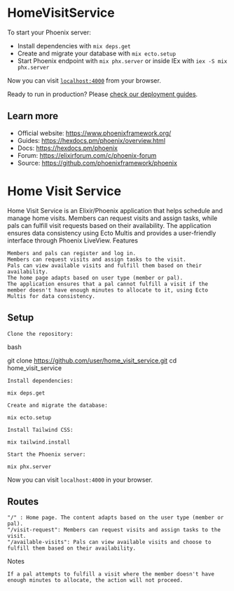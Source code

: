 # HomeVisitService

To start your Phoenix server:

  * Install dependencies with `mix deps.get`
  * Create and migrate your database with `mix ecto.setup`
  * Start Phoenix endpoint with `mix phx.server` or inside IEx with `iex -S mix phx.server`

Now you can visit [`localhost:4000`](http://localhost:4000) from your browser.

Ready to run in production? Please [check our deployment guides](https://hexdocs.pm/phoenix/deployment.html).

## Learn more

  * Official website: https://www.phoenixframework.org/
  * Guides: https://hexdocs.pm/phoenix/overview.html
  * Docs: https://hexdocs.pm/phoenix
  * Forum: https://elixirforum.com/c/phoenix-forum
  * Source: https://github.com/phoenixframework/phoenix


# Home Visit Service

Home Visit Service is an Elixir/Phoenix application that helps schedule and manage home visits. Members can request visits and assign tasks, while pals can fulfill visit requests based on their availability. The application ensures data consistency using Ecto Multis and provides a user-friendly interface through Phoenix LiveView.
Features

    Members and pals can register and log in.
    Members can request visits and assign tasks to the visit.
    Pals can view available visits and fulfill them based on their availability.
    The home page adapts based on user type (member or pal).
    The application ensures that a pal cannot fulfill a visit if the member doesn't have enough minutes to allocate to it, using Ecto Multis for data consistency.

## Setup

    Clone the repository:

bash

git clone https://github.com/user/home_visit_service.git
cd home_visit_service

    Install dependencies:


`mix deps.get`

    Create and migrate the database:


`mix ecto.setup`

    Install Tailwind CSS:

`mix tailwind.install`

    Start the Phoenix server:

`mix phx.server`

Now you can visit `localhost:4000` in your browser.
## Routes

    "/" : Home page. The content adapts based on the user type (member or pal).
    "/visit-request": Members can request visits and assign tasks to the visit.
    "/available-visits": Pals can view available visits and choose to fulfill them based on their availability.

Notes

    If a pal attempts to fulfill a visit where the member doesn't have enough minutes to allocate, the action will not proceed.
